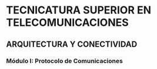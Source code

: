 # **TECNICATURA SUPERIOR EN TELECOMUNICACIONES**
## ARQUITECTURA Y CONECTIVIDAD 
###  Módulo I: Protocolo de Comunicaciones  

